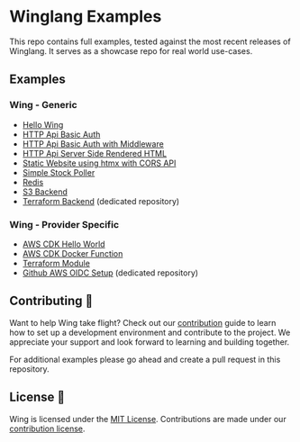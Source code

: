# Winglang Examples

This repo contains full examples, tested against the most recent releases of Winglang. It serves as a showcase repo for real world use-cases.

## Examples

### Wing - Generic

- [Hello Wing](./examples/hello-wing)
- [HTTP Api Basic Auth](./examples/api-basic-auth/)
- [HTTP Api Basic Auth with Middleware](./examples/api-basic-auth-middleware/)
- [HTTP Api Server Side Rendered HTML](./examples/api-counter-ssr/)
- [Static Website using htmx with CORS API](./examples/static-website/)
- [Simple Stock Poller](./examples/stock-poller/)
- [Redis](./examples/redis)
- [S3 Backend](./examples/s3-backend)
- [Terraform Backend](https://github.com/winglang/terraform-backend) (dedicated repository)

### Wing - Provider Specific

- [AWS CDK Hello World](./examples/provider-specific/awscdk-hello-wing)
- [AWS CDK Docker Function](./examples/provider-specific/awscdk-docker-python-lambda)
- [Terraform Module](./examples/provider-specific/cdktf-terraform-hcl-module)
- [Github AWS OIDC Setup](https://github.com/winglang/github-aws-oidc) (dedicated repository)


## Contributing 🤝

Want to help Wing take flight? Check out our [contribution](https://github.com/winglang/wing/blob/main/CONTRIBUTING.md) guide to learn how to set up a development environment and contribute to the project. We appreciate your support and look forward to learning and building together.

For additional examples please go ahead and create a pull request in this repository.

## License 📜

Wing is licensed under the [MIT License](./LICENSE). Contributions are made under our [contribution license](https://docs.winglang.io/terms-and-policies/contribution-license.html).
